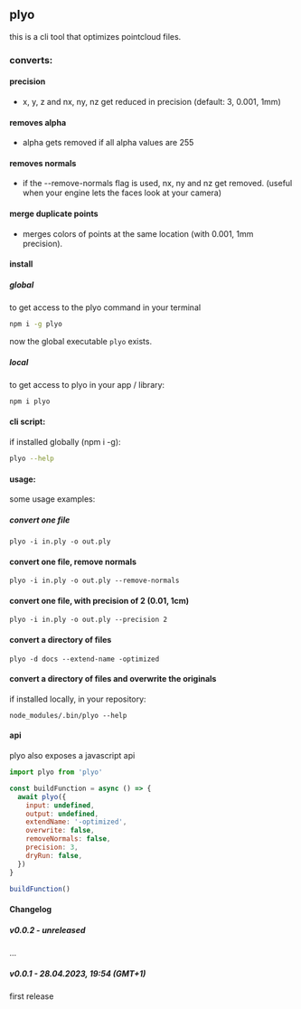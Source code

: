 ## plyo

this is a cli tool that optimizes pointcloud files.

### converts:

#### precision

- x, y, z and nx, ny, nz get reduced in precision (default: 3, 0.001, 1mm)

#### removes alpha

- alpha gets removed if all alpha values are 255

#### removes normals

- if the --remove-normals flag is used, nx, ny and nz get removed. (useful when your engine lets the faces look at your camera)

#### merge duplicate points

- merges colors of points at the same location (with 0.001, 1mm precision).

#### install

##### global

to get access to the plyo command in your terminal

```bash
npm i -g plyo
```

now the global executable `plyo` exists.

##### local

to get access to plyo in your app / library:

```bash
npm i plyo
```

#### cli script:

if installed globally (npm i -g):

```bash
plyo --help
```

#### usage:

some usage examples:

##### convert one file

`plyo -i in.ply -o out.ply`

#### convert one file, remove normals

`plyo -i in.ply -o out.ply --remove-normals`

#### convert one file, with precision of 2 (0.01, 1cm)

`plyo -i in.ply -o out.ply --precision 2`

#### convert a directory of files

`plyo -d docs --extend-name -optimized`

#### convert a directory of files and overwrite the originals

if installed locally, in your repository:

```
node_modules/.bin/plyo --help
```

#### api

plyo also exposes a javascript api

```javascript
import plyo from 'plyo'

const buildFunction = async () => {
  await plyo({
    input: undefined,
    output: undefined,
    extendName: '-optimized',
    overwrite: false,
    removeNormals: false,
    precision: 3,
    dryRun: false,
  })
}

buildFunction()
```

#### Changelog

##### v0.0.2 - unreleased

...

##### v0.0.1 - 28.04.2023, 19:54 (GMT+1)

first release
